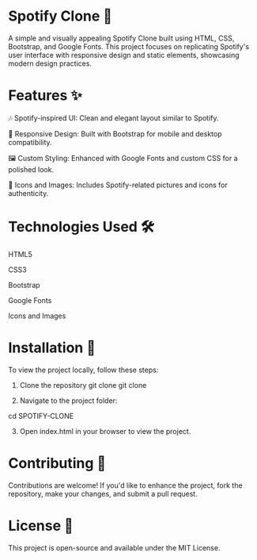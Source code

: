 
# Spotify Clone 🎵

A simple and visually appealing Spotify Clone built using HTML, CSS, Bootstrap, and Google Fonts. This project focuses on replicating Spotify's user interface with responsive design and static elements, showcasing modern design practices.



 # Features ✨

🎶 Spotify-inspired UI: Clean and elegant layout similar to Spotify.

📱 Responsive Design: Built with Bootstrap for mobile and desktop compatibility.

🖼 Custom Styling: Enhanced with Google Fonts and custom CSS for a polished look.

🎨 Icons and Images: Includes Spotify-related pictures and icons for authenticity.




# Technologies Used 🛠

HTML5

CSS3

Bootstrap

Google Fonts

Icons and Images




# Installation 🚀

To view the project locally, follow these steps:

1. Clone the repository
git clone 
git clone 



3. Navigate to the project folder:

cd SPOTIFY-CLONE


3. Open index.html in your browser to view the project.

# Contributing 🤝

Contributions are welcome! If you'd like to enhance the project, fork the repository, make your changes, and submit a pull request.



# License 📄

This project is open-source and available under the MIT License.
